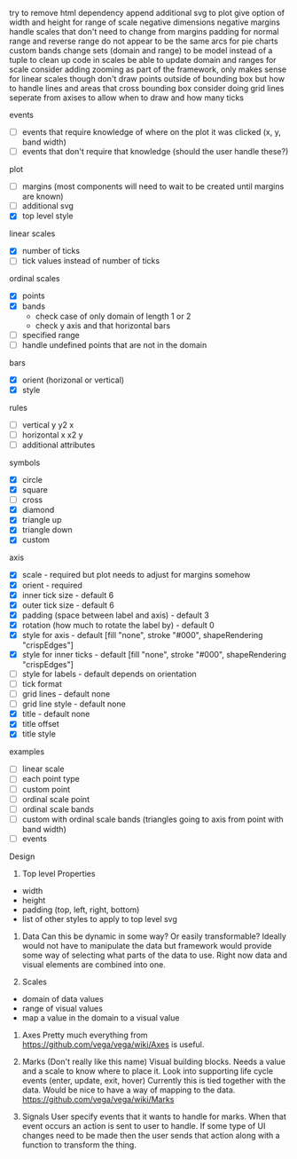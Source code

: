 try to remove html dependency
append additional svg to plot
give option of width and height for range of scale
negative dimensions
negative margins
handle scales that don't need to change from margins
padding for normal range and reverse range do not appear to be the same
arcs for pie charts
custom bands
change sets (domain and range) to be model instead of a tuple to clean up code in scales
be able to update domain and ranges for scale
consider adding zooming as part of the framework, only makes sense for linear scales though
don't draw points outside of bounding box but how to handle lines and areas that cross bounding box
consider doing grid lines seperate from axises to allow when to draw and how many ticks

events
  - [ ] events that require knowledge of where on the plot it was clicked (x, y, band width)
  - [ ] events that don't require that knowledge (should the user handle these?)

plot
  - [ ] margins (most components will need to wait to be created until margins are known)
  - [ ] additional svg
  - [x] top level style

linear scales
  - [x] number of ticks
  - [ ] tick values instead of number of ticks

ordinal scales
  - [x] points
  - [x] bands
    - check case of only domain of length 1 or 2
    - check y axis and that horizontal bars
  - [ ] specified range
  - [ ] handle undefined points that are not in the domain

bars
  - [x] orient (horizonal or vertical)
  - [x] style

rules
  - [ ] vertical y y2 x
  - [ ] horizontal x x2 y
  - [ ] additional attributes

symbols
  - [x] circle
  - [x] square
  - [ ] cross
  - [x] diamond
  - [x] triangle up
  - [x] triangle down
  - [x] custom

axis
  - [x] scale - required but plot needs to adjust for margins somehow
  - [x] orient - required
  - [x] inner tick size - default 6
  - [x] outer tick size - default 6
  - [x] padding (space between label and axis) - default 3
  - [x] rotation (how much to rotate the label by) - default 0
  - [x] style for axis - default [fill "none", stroke "#000", shapeRendering "crispEdges"]
  - [x] style for inner ticks - default [fill "none", stroke "#000", shapeRendering "crispEdges"]
  - [ ] style for labels - default depends on orientation
  - [ ] tick format
  - [ ] grid lines - default none
  - [ ] grid line style - default none
  - [x] title - default none
  - [x] title offset
  - [x] title style

examples
  - [ ] linear scale
  - [ ] each point type
  - [ ] custom point
  - [ ] ordinal scale point
  - [ ] ordinal scale bands
  - [ ] custom with ordinal scale bands (triangles going to axis from point with band width)
  - [ ] events  

Design

1. Top level Properties
  - width
  - height
  - padding (top, left, right, bottom)
  - list of other styles to apply to top level svg

1. Data
  Can this be dynamic in some way? Or easily transformable? Ideally would not have to manipulate the data but framework would provide some way of selecting what parts of the data to use. Right now data and visual elements are combined into one.

1. Scales
  - domain of data values
  - range of visual values
  - map a value in the domain to a visual value

1. Axes
  Pretty much everything from https://github.com/vega/vega/wiki/Axes is useful.

1. Marks (Don't really like this name)
  Visual building blocks. Needs a value and a scale to know where to place it. Look into supporting life cycle events (enter, update, exit, hover) Currently this is tied together with the data. Would be nice to have a way of mapping to the data.  https://github.com/vega/vega/wiki/Marks

1. Signals
  User specify events that it wants to handle for marks. When that event occurs
  an action is sent to user to handle. If some type of UI changes need to be made
  then the user sends that action along with a function to transform the thing.

